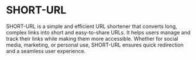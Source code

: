 # SHORT-URL

SHORT-URL is a simple and efficient URL shortener that converts long, complex links into short and easy-to-share URLs. It helps users manage and track their links while making them more accessible. Whether for social media, marketing, or personal use, SHORT-URL ensures quick redirection and a seamless user experience.
